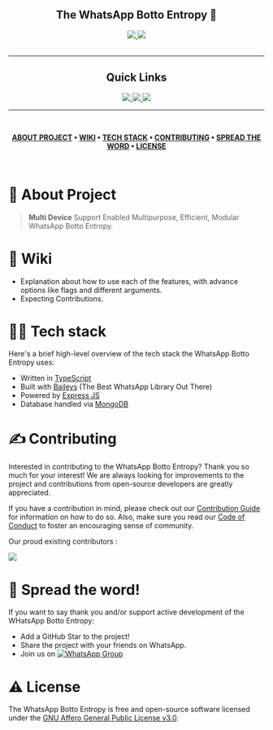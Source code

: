 <!-- ![WhatsApp-Botto-Entropy]() -->

<div align='center'>

<h2> The WhatsApp Botto Entropy 🚀 </h2>
  
<a href='https://github.com/Synthesized-Infinity/Whatsapp-Botto-Entropy/releases'>
  
<img src='https://img.shields.io/github/v/release/Synthesized-Infinity/Whatsapp-Botto-Entropy?color=%23FDD835&label=version&style=for-the-badge'>
  
</a>
  
<a href='https://github.com/Synthesized-Infinity/Whatsapp-Botto-Entropy/blob/main/LICENSE'>
  
<img src='https://img.shields.io/github/license/Synthesized-Infinity/Whatsapp-Botto-Entropy?style=for-the-badge'>
  
</a>
  
</div>

<br />

---

<div align='center'>
  
## Quick Links
  
<a href='https://heroku.com/deploy'>
  
<img src='https://www.herokucdn.com/deploy/button.png'>
  
</a>
  
<a href='https://github.com/Synthesized-Infinity/Void-Guides'>
  
<img src='https://img.shields.io/badge/GUIDE-blue?style=for-the-badge&logo=probot'>
  
</a>
  
<a href='https://chat.whatsapp.com/JlGNyRC9TMI07r1Fvt9fTU'>
  
<img src='https://img.shields.io/badge/WhatsApp-25D366?style=for-the-badge&logo=whatsapp&logoColor=white'>
  
</a>
  
</div>

---


<br />

<div align="center">

**[ABOUT PROJECT](https://github.com/Synthesized-Infinity/Whatsapp-Botto-Entropy#-about-project) • 
[WIKI](https://github.com/Synthesized-Infinity/Whatsapp-Botto-Entropy#-wiki) • 
[TECH STACK](https://Synthesized-Infinity/Whatsapp-Botto-Entropy#-tech-stack) • 
[CONTRIBUTING](https://github.com/Synthesized-Infinity/Whatsapp-Botto-Entropy#%EF%B8%8F-contributing) • 
[SPREAD THE WORD](https://github.com/Synthesized-Infinity/Whatsapp-Botto-Entropy#-spread-the-word) • 
[LICENSE](https://github.com/Synthesized-Infinity/Whatsapp-Botto-Entropy#%EF%B8%8F-license)**

</div>

<br />

# 🧐 About Project

> **Multi Device** Support Enabled Multipurpose, Efficient, Modular WhatsApp Botto Entropy.


# 📒 Wiki

- Explanation about how to use each of the features, with advance options like flags and different arguments.
- Expecting Contributions.

# 👨‍💻 Tech stack

Here's a brief high-level overview of the tech stack the WhatsApp Botto Entropy uses:

- Written in [TypeScript](https://www.typescriptlang.org)
- Built with [Baileys](https://github.com/adiwajshing/baileys/tree/multi-device) (The Best WhatsApp Library Out There)
- Powered by [Express JS](https://expressjs.com/)
- Database handled via [MongoDB](https://www.mongodb.com/)


# ✍️ Contributing

Interested in contributing to the WhatsApp Botto Entropy? Thank you so much for your interest! We are always looking for improvements to the project and contributions from open-source developers are greatly appreciated.

If you have a contribution in mind, please check out our [Contribution Guide](https://github.com/Synthesized-Infinity/Whatsapp-Botto-Entropy/wiki/Contribution-Guide) for information on how to do so. 
Also, make sure you read our [Code of Conduct](https://github.com/Synthesized-Infinity/Whatsapp-Botto-Entropy/wiki/Code-of-Conduct) to foster an encouraging sense of community.

Our proud existing contributors :

<a href="https://github.com/Synthesized-Infinity/Whatsapp-Botto-Entropy/graphs/contributors">
  <img src="https://contrib.rocks/image?repo=Synthesized-Infinity/Whatsapp-Botto-Entropy" />
</a>


# 🌟 Spread the word!

If you want to say thank you and/or support active development of the WHatsApp Botto Entropy:

- Add a GitHub Star to the project!
- Share the project with your friends on WhatsApp.
- Join us on [![WhatsApp Group](https://img.shields.io/badge/WhatsApp-25D366?style=for-the-badge&logo=whatsapp&logoColor=white)](https://chat.whatsapp.com/JlGNyRC9TMI07r1Fvt9fTU)


# ⚠️ License

The WhatsApp Botto Entropy is free and open-source software licensed under the [GNU Affero General Public License v3.0](https://github.com/Synthesized-Infinity/Whatsapp-Botto-Entropy/blob/main/LICENSE).
<br />